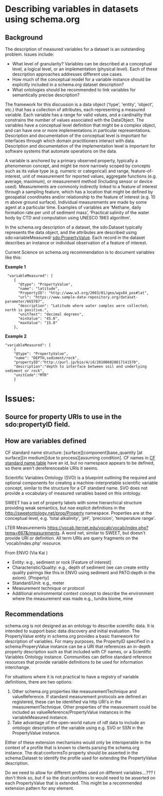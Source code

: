# Describing variables in datasets using schema.org

## Background
The description of measured variables for a dataset is an outstanding problem.  Issues include:

- What level of granularity? Variables can be described at a conceptual level, a logical level, or an implementation (physical level).  Each of these description approaches addresses different use cases.
- How much of the conceptual model for a variable instance should be explicitly included in a schema.org dataset description? 
- What ontologies should be recommended to link variables for semantically precise description?

The framework for this discussion is a data object ('type', 'entity', 'object', etc.) that has a collection of attributes, each representing a measured variable. Each variable has a range for valid values, and a cardinality that constrains the number of values associated with the DataObject. The variables have a conceptual level definition that might be a complex object, and can have one or more implementations in particular representations. Description and documentation of the conceptual level is important for interfaces through which domain practitioners interact with data. Description and documentation of the implementation level is important for software systems that automate operations on the data. 

A variable is anchored by a primary observed property, typically a phenomenon concept, and might be more narrowly scoped by concepts such as its value type (e.g. numeric or categorical) and range, feature-of-interest, unit of measurement for reported values, aggregate functions (e.g. average, maximum), or measurement method (Including sensor or device used). Measurements are commonly indirectly linked to a feature of interest through a sampling feature, which has a location that might be defined by geospatial coordinates and/or relationship to the feature of interest (e.g. 10 m above ground surface). Individual measurements are made by some agent at a particular time.  Examples of variables are ‘Methane, daily formation rate per unit of sediment mass’, ‘Practical salinity of the water body by CTD and computation using UNESCO 1983 algorithm’.

In the schema.org description of a dataset, the sdo:Dataset typically represents the data object, and the attributes are described using sdo:variableMeasured/
[sdo:PropertyValue](https://schema.org/PropertyValue). Each record in the dataset describes an instance or individual observation of a feature of interest.

Current Science on schema.org recommendation is to document variables like this:

**Example 1**
```
 "variableMeasured": [
    {
      "@type": "PropertyValue",
      "name": "latitude",
      "PropertyID": "http://www.w3.org/2003/01/geo/wgs84_pos#lat",
      "url": "https://www.sample-data-repository.org/dataset-parameter/665787",
      "description": "Latitude where water samples were collected; north is positive.",
      "unitText": "decimal degrees",
      "minValue": "45.0",
      "maxValue": "15.0"
    },
```

**Example 2**
```
"variableMeasured": [
	{
	"@type": "PropertyValue",
	"name": "DEPTH,sediment/rock",
	"propertyID":"http://purl.jp/bio/4/id/201006028017141570", 
	"description":"depth to interface between soil and underlying sediment or rock", 
	"unitCode":"MTR"
	}
``` 


# Issues:


## Source for property URIs to use in the sdo:propertyID field. 

## How are variables defined
CF standard name structure:
[surface][component]base_quantity [at surface][in medium][due to process][assuming condition].
CF names in [CF standard name table]( https://cfconventions.org/Data/cf-standard-names/73/src/cf-standard-name-table.xml) have an id, but no namespace appears to be defined, so there aren't dereferenceable URIs it seems.

Scientific Variables Ontology (SVO) is a blueprint outlining the required and optional components for creating a machine-interpretable scientific variable concept, similar to the structure for a CF standard name. SVO does not provide a vocabulary of measured variables based on this ontology. 

SWEET has a set of property labels with some hierarchical structure providing weak semantics, but noe explicit definitions in the http://sweetontology.net/prop/Property namespace. Properties are at the conceptual level, e.g. 'total alkalinity', 'pH', 'precision', 'temperature range'. 

LTER Measurements https://vocab.lternet.edu/vocab/vocab/index.php?tema=667&/measurements. A word net, similar to SWEET, but doesn't provide URI or definition.  All term URIs are query fragments on the 'vocab/index.php' resource.

From ENVO (Via Kai )
- Entity: e.g., sediment or rock [Feature of interest]
- Characteristic/Quality: e.g., depth of sediment (we can create entity quality pairings like this in ENVO using sediment and PATO:depth in the axiom). [Property]
- Standard/Unit: e.g., meter
- Measurement technique or protocol
- Additional environmental context concept to describe the environment where the measurement was made e.g., tundra biome, mine


## Recommendations

schema.org is not designed as an ontology to describe scientific data. It is intended to support basic data discovery and initial evaluation. The PropertyValue entity in schema.org provides a basic framework for  description of variables. For many purposes, the PropertyID specified in a schema:ProperyValue instance can be a URI that references an in-depth property description such as that included with CF names, or a Scientific Variables Ontology instance. Communities can define standard reference resources that provide variable definitions to be used for information interchange. 

For situations where it is not practical to have a registry of variable definitions, there are two options. 
1. Other schema.org properties like measurementTechnique and valueReference. If standard measurement protocols are defined an registered, these can be identified via http URI's in the measurementTechnique.  Other properties of the measurement could be included as valueReference/PropertyValue instances in the variableMeasured instance. 
1. Take advantage of the open-world nature of rdf data to include an ontologic description of the variable using e.g. SVO or SSN in the PropertyValue instance.

Either of these extension mechanisms would only be interoperable in the context of a profile that is known to clients parsing the schema.org instance. The dcat:conformsTo property should be asserted in the schema:Dataset to identify the profile used for extending the PropertyValue description. 

Do we need to allow for different profiles used on different variables....??? I don't think so, but if so the dcat:conforms to would need to be asserted on each PropertyValue that is extended.  This might be a recommended extension pattern for any element.
